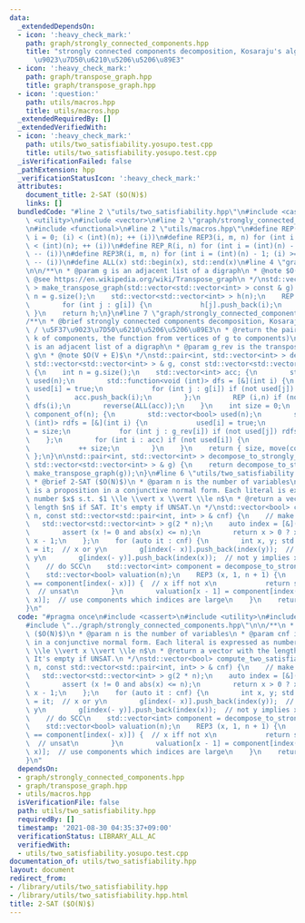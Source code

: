 ```yaml
---
data:
  _extendedDependsOn:
  - icon: ':heavy_check_mark:'
    path: graph/strongly_connected_components.hpp
    title: "strongly connected components decomposition, Kosaraju's algorithm / \u5F37\
      \u9023\u7D50\u6210\u5206\u5206\u89E3"
  - icon: ':heavy_check_mark:'
    path: graph/transpose_graph.hpp
    title: graph/transpose_graph.hpp
  - icon: ':question:'
    path: utils/macros.hpp
    title: utils/macros.hpp
  _extendedRequiredBy: []
  _extendedVerifiedWith:
  - icon: ':heavy_check_mark:'
    path: utils/two_satisfiability.yosupo.test.cpp
    title: utils/two_satisfiability.yosupo.test.cpp
  _isVerificationFailed: false
  _pathExtension: hpp
  _verificationStatusIcon: ':heavy_check_mark:'
  attributes:
    document_title: 2-SAT ($O(N)$)
    links: []
  bundledCode: "#line 2 \"utils/two_satisfiability.hpp\"\n#include <cassert>\n#include\
    \ <utility>\n#include <vector>\n#line 2 \"graph/strongly_connected_components.hpp\"\
    \n#include <functional>\n#line 2 \"utils/macros.hpp\"\n#define REP(i, n) for (int\
    \ i = 0; (i) < (int)(n); ++ (i))\n#define REP3(i, m, n) for (int i = (m); (i)\
    \ < (int)(n); ++ (i))\n#define REP_R(i, n) for (int i = (int)(n) - 1; (i) >= 0;\
    \ -- (i))\n#define REP3R(i, m, n) for (int i = (int)(n) - 1; (i) >= (int)(m);\
    \ -- (i))\n#define ALL(x) std::begin(x), std::end(x)\n#line 4 \"graph/transpose_graph.hpp\"\
    \n\n/**\n * @param g is an adjacent list of a digraph\n * @note $O(V + E)$\n *\
    \ @see https://en.wikipedia.org/wiki/Transpose_graph\n */\nstd::vector<std::vector<int>\
    \ > make_transpose_graph(std::vector<std::vector<int> > const & g) {\n    int\
    \ n = g.size();\n    std::vector<std::vector<int> > h(n);\n    REP (i, n) {\n\
    \        for (int j : g[i]) {\n            h[j].push_back(i);\n        }\n   \
    \ }\n    return h;\n}\n#line 7 \"graph/strongly_connected_components.hpp\"\n\n\
    /**\n * @brief strongly connected components decomposition, Kosaraju's algorithm\
    \ / \u5F37\u9023\u7D50\u6210\u5206\u5206\u89E3\n * @return the pair (the number\
    \ k of components, the function from vertices of g to components)\n * @param g\
    \ is an adjacent list of a digraph\n * @param g_rev is the transpose graph of\
    \ g\n * @note $O(V + E)$\n */\nstd::pair<int, std::vector<int> > decompose_to_strongly_connected_components(const\
    \ std::vector<std::vector<int> > & g, const std::vector<std::vector<int> > & g_rev)\
    \ {\n    int n = g.size();\n    std::vector<int> acc; {\n        std::vector<bool>\
    \ used(n);\n        std::function<void (int)> dfs = [&](int i) {\n           \
    \ used[i] = true;\n            for (int j : g[i]) if (not used[j]) dfs(j);\n \
    \           acc.push_back(i);\n        };\n        REP (i,n) if (not used[i])\
    \ dfs(i);\n        reverse(ALL(acc));\n    }\n    int size = 0;\n    std::vector<int>\
    \ component_of(n); {\n        std::vector<bool> used(n);\n        std::function<void\
    \ (int)> rdfs = [&](int i) {\n            used[i] = true;\n            component_of[i]\
    \ = size;\n            for (int j : g_rev[i]) if (not used[j]) rdfs(j);\n    \
    \    };\n        for (int i : acc) if (not used[i]) {\n            rdfs(i);\n\
    \            ++ size;\n        }\n    }\n    return { size, move(component_of)\
    \ };\n}\n\nstd::pair<int, std::vector<int> > decompose_to_strongly_connected_components(const\
    \ std::vector<std::vector<int> > & g) {\n    return decompose_to_strongly_connected_components(g,\
    \ make_transpose_graph(g));\n}\n#line 6 \"utils/two_satisfiability.hpp\"\n\n/**\n\
    \ * @brief 2-SAT ($O(N)$)\n * @param n is the number of variables\n * @param cnf\
    \ is a proposition in a conjunctive normal form. Each literal is expressed as\
    \ number $x$ s.t. $1 \\le \\vert x \\vert \\le n$\n * @return a vector with the\
    \ length $n$ if SAT. It's empty if UNSAT.\n */\nstd::vector<bool> compute_two_satisfiability(int\
    \ n, const std::vector<std::pair<int, int> > & cnf) {\n    // make digraph\n \
    \   std::vector<std::vector<int> > g(2 * n);\n    auto index = [&](int x) {\n\
    \        assert (x != 0 and abs(x) <= n);\n        return x > 0 ? x - 1 : n -\
    \ x - 1;\n    };\n    for (auto it : cnf) {\n        int x, y; std::tie(x, y)\
    \ = it;  // x or y\n        g[index(- x)].push_back(index(y));  // not x implies\
    \ y\n        g[index(- y)].push_back(index(x));  // not y implies x\n    }\n\n\
    \    // do SCC\n    std::vector<int> component = decompose_to_strongly_connected_components(g).second;\n\
    \    std::vector<bool> valuation(n);\n    REP3 (x, 1, n + 1) {\n        if (component[index(x)]\
    \ == component[index(- x)]) {  // x iff not x\n            return std::vector<bool>();\
    \  // unsat\n        }\n        valuation[x - 1] = component[index(x)] > component[index(-\
    \ x)];  // use components which indices are large\n    }\n    return valuation;\n\
    }\n"
  code: "#pragma once\n#include <cassert>\n#include <utility>\n#include <vector>\n\
    #include \"../graph/strongly_connected_components.hpp\"\n\n/**\n * @brief 2-SAT\
    \ ($O(N)$)\n * @param n is the number of variables\n * @param cnf is a proposition\
    \ in a conjunctive normal form. Each literal is expressed as number $x$ s.t. $1\
    \ \\le \\vert x \\vert \\le n$\n * @return a vector with the length $n$ if SAT.\
    \ It's empty if UNSAT.\n */\nstd::vector<bool> compute_two_satisfiability(int\
    \ n, const std::vector<std::pair<int, int> > & cnf) {\n    // make digraph\n \
    \   std::vector<std::vector<int> > g(2 * n);\n    auto index = [&](int x) {\n\
    \        assert (x != 0 and abs(x) <= n);\n        return x > 0 ? x - 1 : n -\
    \ x - 1;\n    };\n    for (auto it : cnf) {\n        int x, y; std::tie(x, y)\
    \ = it;  // x or y\n        g[index(- x)].push_back(index(y));  // not x implies\
    \ y\n        g[index(- y)].push_back(index(x));  // not y implies x\n    }\n\n\
    \    // do SCC\n    std::vector<int> component = decompose_to_strongly_connected_components(g).second;\n\
    \    std::vector<bool> valuation(n);\n    REP3 (x, 1, n + 1) {\n        if (component[index(x)]\
    \ == component[index(- x)]) {  // x iff not x\n            return std::vector<bool>();\
    \  // unsat\n        }\n        valuation[x - 1] = component[index(x)] > component[index(-\
    \ x)];  // use components which indices are large\n    }\n    return valuation;\n\
    }\n"
  dependsOn:
  - graph/strongly_connected_components.hpp
  - graph/transpose_graph.hpp
  - utils/macros.hpp
  isVerificationFile: false
  path: utils/two_satisfiability.hpp
  requiredBy: []
  timestamp: '2021-08-30 04:35:37+09:00'
  verificationStatus: LIBRARY_ALL_AC
  verifiedWith:
  - utils/two_satisfiability.yosupo.test.cpp
documentation_of: utils/two_satisfiability.hpp
layout: document
redirect_from:
- /library/utils/two_satisfiability.hpp
- /library/utils/two_satisfiability.hpp.html
title: 2-SAT ($O(N)$)
---
```

